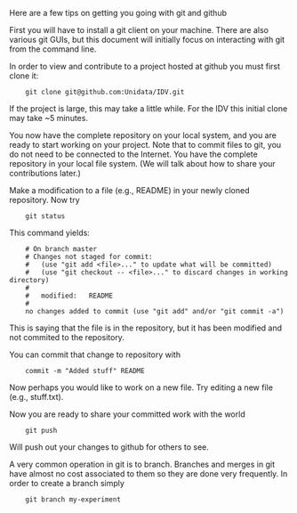 Here are a few tips on getting you going with git and github

First you will have to install a git client on your machine. There are also various git GUIs, but this document will initially focus on interacting with git from the command line.

In order to view and contribute to a project hosted at github you must first clone it:

		git clone git@github.com:Unidata/IDV.git

If the project is large, this may take a little while. For the IDV this initial clone may take ~5 minutes.

You now have the complete repository on your local system, and you are ready to start working on your project. Note that to commit files to git, you do not need to be connected to the Internet. You have the complete repository in your local file system. (We will talk about how to share your contributions later.)

Make a modification to a file (e.g., README) in your newly cloned repository. Now try

		git status
				
This command yields:

		# On branch master
		# Changes not staged for commit:
		#   (use "git add <file>..." to update what will be committed)
		#   (use "git checkout -- <file>..." to discard changes in working directory)
		#
		#	modified:   README
		#
		no changes added to commit (use "git add" and/or "git commit -a")
				
This is saying that the file is in the repository, but it has been modified and not commited to the repository.

You can commit that change to repository with

		commit -m "Added stuff" README
		
Now perhaps you would like to work on a new file. Try editing a new file (e.g., stuff.txt).


Now you are ready to share your committed work with the world

		git push

Will push out your changes to github for others to see.


A very common operation in git is to branch. Branches and merges in git have almost no cost associated to them so they are done very frequently. In order to create a branch simply 

		git branch my-experiment
